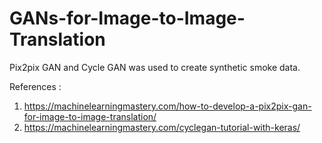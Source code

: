 # GANs-for-Image-to-Image-Translation

Pix2pix GAN and Cycle GAN was used to create synthetic smoke data.

References :

1) https://machinelearningmastery.com/how-to-develop-a-pix2pix-gan-for-image-to-image-translation/
2) https://machinelearningmastery.com/cyclegan-tutorial-with-keras/
